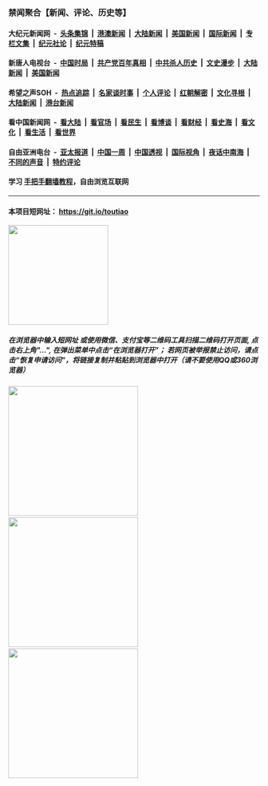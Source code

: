 ### 禁闻聚合【新闻、评论、历史等】

#### 大纪元新闻网 &nbsp;-&nbsp; [头条集锦](indexes/E头条集锦.md?t=02142233) &nbsp;|&nbsp; [港澳新闻](indexes/E港澳新闻.md?t=02142233)  &nbsp;|&nbsp; [大陆新闻](indexes/E大陆新闻.md?t=02142233) &nbsp;|&nbsp; [美国新闻](indexes/E美国新闻.md?t=02142233) &nbsp;|&nbsp; [国际新闻](indexes/E国际新闻.md?t=02142233) &nbsp;|&nbsp; [专栏文集](indexes/E专栏文集.md?t=02142233) &nbsp;|&nbsp; [纪元社论](indexes/E纪元社论.md?t=02142233) &nbsp;|&nbsp; [纪元特稿](indexes/E纪元特稿.md?t=02142233) 

#### 新唐人电视台 &nbsp;-&nbsp; [中国时局](indexes/N中国时局.md?t=02142233) &nbsp;|&nbsp; [共产党百年真相](indexes/N共产党百年真相.md?t=02142233) &nbsp;|&nbsp; [中共杀人历史](indexes/N中共杀人历史.md?t=02142233) &nbsp;|&nbsp; [文史漫步](indexes/N文史漫步.md?t=02142233) &nbsp;|&nbsp; [大陆新闻](indexes/N大陆新闻.md?t=02142233) &nbsp;|&nbsp; [美国新闻](indexes/N美国新闻.md?t=02142233)

#### 希望之声SOH &nbsp;-&nbsp; [热点追踪](indexes/H热点追踪.md?t=02142233) &nbsp;|&nbsp; [名家谈时事](indexes/H名家谈时事.md?t=02142233) &nbsp;|&nbsp; [个人评论](indexes/H个人评论.md?t=02142233)  &nbsp;|&nbsp; [红朝解密](indexes/H红朝解密.md?t=02142233) &nbsp;|&nbsp; [文化寻根](indexes/H文化寻根.md?t=02142233) &nbsp;|&nbsp; [大陆新闻](indexes/H大陆新闻.md?t=02142233) &nbsp;|&nbsp; [港台新闻](indexes/H港台新闻.md?t=02142233)

#### 看中国新闻网 &nbsp;-&nbsp; [看大陆](indexes/S看大陆.md?t=02142233) &nbsp;|&nbsp; [看官场](indexes/S看官场.md?t=02142233) &nbsp;|&nbsp; [看民生](indexes/S看民生.md?t=02142233)  &nbsp;|&nbsp; [看博谈](indexes/S看博谈.md?t=02142233) &nbsp;|&nbsp; [看财经](indexes/S看财经.md?t=02142233) &nbsp;|&nbsp; [看史海](indexes/S看史海.md?t=02142233) &nbsp;|&nbsp; [看文化](indexes/S看文化.md?t=02142233) &nbsp;|&nbsp; [看生活](indexes/S看生活.md?t=02142233) &nbsp;|&nbsp; [看世界](indexes/S看世界.md?t=02142233)

#### 自由亚洲电台 &nbsp;-&nbsp; [亚太报道](indexes/R亚太报道.md?t=02142233) &nbsp;|&nbsp; [中国一周](indexes/R中国一周.md?t=02142233) &nbsp;|&nbsp; [中国透视](indexes/R中国透视.md?t=02142233)  &nbsp;|&nbsp; [国际视角](indexes/R国际视角.md?t=02142233) &nbsp;|&nbsp; [夜话中南海](indexes/R夜话中南海.md?t=02142233) &nbsp;|&nbsp; [不同的声音](indexes/R不同的声音.md?t=02142233) &nbsp;|&nbsp; [特约评论](indexes/R特约评论.md?t=02142233)

#### 学习 [手把手翻墙教程](https://github.com/gfw-breaker/guides/wiki)，自由浏览互联网

----

#### 本项目短网址： https://git.io/toutiao
<img src="https://raw.githubusercontent.com/gfw-breaker/banned-news/master/scripts/img/qr.png" width="200px"/>  

##### 在浏览器中输入短网址 或使用微信、支付宝等二维码工具扫描二维码打开页面, 点击右上角"...", 在弹出菜单中点击“在浏览器打开”； 若网页被举报禁止访问，请点击“恢复申请访问”，将链接复制并粘贴到浏览器中打开（请不要使用QQ或360浏览器）

<img src="https://raw.githubusercontent.com/gfw-breaker/banned-news/master/scripts/img/1.png" width="260px"/> &nbsp; <img src="https://raw.githubusercontent.com/gfw-breaker/banned-news/master/scripts/img/2.png" width="260px"/> &nbsp; <img src="https://raw.githubusercontent.com/gfw-breaker/banned-news/master/scripts/img/3.png" width="260px"/>
